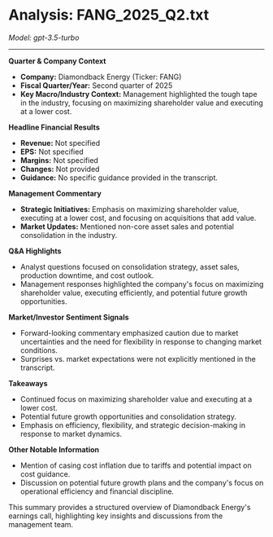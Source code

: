 # Analysis: FANG_2025_Q2.txt

*Model: gpt-3.5-turbo*

---

**Quarter & Company Context**
- **Company:** Diamondback Energy (Ticker: FANG)
- **Fiscal Quarter/Year:** Second quarter of 2025
- **Key Macro/Industry Context:** Management highlighted the tough tape in the industry, focusing on maximizing shareholder value and executing at a lower cost.

**Headline Financial Results**
- **Revenue:** Not specified
- **EPS:** Not specified
- **Margins:** Not specified
- **Changes:** Not provided
- **Guidance:** No specific guidance provided in the transcript.

**Management Commentary**
- **Strategic Initiatives:** Emphasis on maximizing shareholder value, executing at a lower cost, and focusing on acquisitions that add value.
- **Market Updates:** Mentioned non-core asset sales and potential consolidation in the industry.

**Q&A Highlights**
- Analyst questions focused on consolidation strategy, asset sales, production downtime, and cost outlook.
- Management responses highlighted the company's focus on maximizing shareholder value, executing efficiently, and potential future growth opportunities.

**Market/Investor Sentiment Signals**
- Forward-looking commentary emphasized caution due to market uncertainties and the need for flexibility in response to changing market conditions.
- Surprises vs. market expectations were not explicitly mentioned in the transcript.

**Takeaways**
- Continued focus on maximizing shareholder value and executing at a lower cost.
- Potential future growth opportunities and consolidation strategy.
- Emphasis on efficiency, flexibility, and strategic decision-making in response to market dynamics.

**Other Notable Information**
- Mention of casing cost inflation due to tariffs and potential impact on cost guidance.
- Discussion on potential future growth plans and the company's focus on operational efficiency and financial discipline.

This summary provides a structured overview of Diamondback Energy's earnings call, highlighting key insights and discussions from the management team.